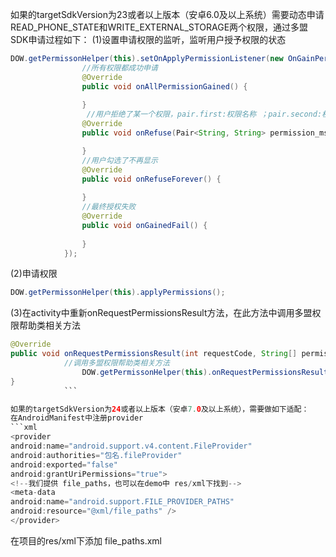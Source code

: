 如果的targetSdkVersion为23或者以上版本（安卓6.0及以上系统）需要动态申请READ_PHONE_STATE和WRITE_EXTERNAL_STORAGE两个权限，通过多盟SDK申请过程如下：
(1)设置申请权限的监听，监听用户授予权限的状态			
```java
DOW.getPermissonHelper(this).setOnApplyPermissionListener(new OnGainPermissionListener() {
				//所有权限都成功申请
				@Override
				public void onAllPermissionGained() {
					
				}
				 //用户拒绝了某一个权限，pair.first:权限名称 ；pair.second:权限描述
				@Override
				public void onRefuse(Pair<String, String> permission_msg) {

				}
				//用户勾选了不再显示
				@Override
				public void onRefuseForever() {
					
				}
				//最终授权失败
				@Override
				public void onGainedFail() {
					
				}
			}); 
```
(2)申请权限

```java	
DOW.getPermissonHelper(this).applyPermissions();
```


(3)在activity中重新onRequestPermissionsResult方法，在此方法中调用多盟权限帮助类相关方法
```java	
@Override
public void onRequestPermissionsResult(int requestCode, String[] permissions, int[] grantResults) {			super.onRequestPermissionsResult(requestCode, permissions, grantResults);
			//调用多盟权限帮助类相关方法
				DOW.getPermissonHelper(this).onRequestPermissionsResult(requestCode,permissions,grantResults);
}
			```

如果的targetSdkVersion为24或者以上版本（安卓7.0及以上系统），需要做如下适配：
在AndroidManifest中注册provider
```xml
<provider           
android:name="android.support.v4.content.FileProvider"
android:authorities="包名.fileProvider"
android:exported="false"
android:grantUriPermissions="true">
<!--我们提供 file_paths，也可以在demo中 res/xml下找到-->
<meta-data
android:name="android.support.FILE_PROVIDER_PATHS"
android:resource="@xml/file_paths" />
</provider>
```
在项目的res/xml下添加 file_paths.xml
<?xml version="1.0" encoding="utf-8"?>
<paths>
    <external-path
        name="apkFiles"
        path="DMDownload" />
    <files-path
        name="apkFiles2"
        path="DMDownload" />
</paths>




